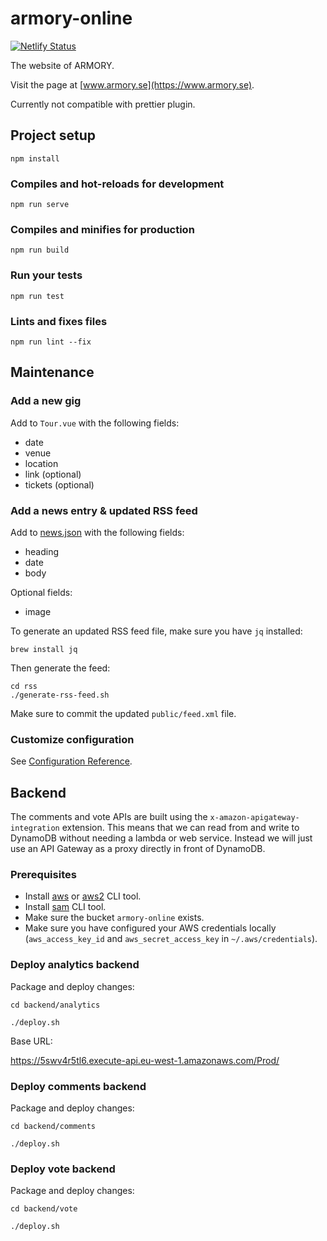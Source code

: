 # armory-online

[![Netlify Status](https://api.netlify.com/api/v1/badges/d48ae8cf-6791-48d7-bace-c2cb06c06780/deploy-status)](https://app.netlify.com/sites/armory417/deploys)

The website of ARMORY.

Visit the page at [www.armory.se](https://www.armory.se).

Currently not compatible with prettier plugin.

## Project setup
```
npm install
```

### Compiles and hot-reloads for development
```
npm run serve
```

### Compiles and minifies for production
```
npm run build
```

### Run your tests
```
npm run test
```

### Lints and fixes files
```
npm run lint --fix
```

## Maintenance

### Add a new gig
Add to `Tour.vue` with the following fields:

* date
* venue
* location
* link (optional)
* tickets (optional)

### Add a news entry & updated RSS feed
Add to [news.json](./src/home/news.json) with the following fields:

* heading
* date
* body

Optional fields:

* image

To generate an updated RSS feed file, make sure you have `jq` installed:

    brew install jq

Then generate the feed:

    cd rss
    ./generate-rss-feed.sh

Make sure to commit the updated `public/feed.xml` file.

### Customize configuration
See [Configuration Reference](https://cli.vuejs.org/config/).


## Backend

The comments and vote APIs are built using the `x-amazon-apigateway-integration` extension. This means that we can read from and write to DynamoDB without needing a lambda or web service. Instead we will just use an API Gateway as a proxy directly in front of DynamoDB.

### Prerequisites
* Install [aws](https://docs.aws.amazon.com/cli/latest/userguide/install-cliv1.html) or [aws2](https://docs.aws.amazon.com/cli/latest/userguide/install-cliv2.html) CLI tool.
* Install [sam](https://docs.aws.amazon.com/serverless-application-model/latest/developerguide/serverless-sam-cli-install.html) CLI tool.
* Make sure the bucket `armory-online` exists.
* Make sure you have configured your AWS credentials locally (`aws_access_key_id` and `aws_secret_access_key` in `~/.aws/credentials`).

### Deploy analytics backend

Package and deploy changes:

    cd backend/analytics

    ./deploy.sh

Base URL:

https://5swv4r5tl6.execute-api.eu-west-1.amazonaws.com/Prod/

### Deploy comments backend
Package and deploy changes:

    cd backend/comments

    ./deploy.sh

### Deploy vote backend
Package and deploy changes:

    cd backend/vote

    ./deploy.sh
